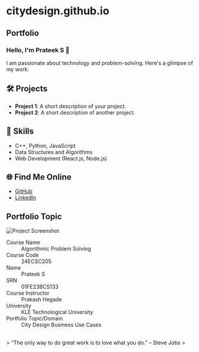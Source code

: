 # citydesign.github.io
## Portfolio

### Hello, I'm Prateek S 👋

I am passionate about technology and problem-solving. Here's a glimpse of my work:

## 🛠️ Projects
- **Project 1**: A short description of your project.
- **Project 2**: A short description of another project.

## 🚀 Skills
- C++, Python, JavaScript
- Data Structures and Algorithms
- Web Development (React.js, Node.js)

## 🌐 Find Me Online
- [GitHub](https://github.com/Prateek-S004)
- [LinkedIn](https://www.linkedin.com/in/prateek-s-505a5628a?utm_source=share&utm_campaign=share_via&utm_content=profile&utm_medium=android_app)

## Portfolio Topic
![Project Screenshot](image.png)
<dl>
<dt>Course Name</dt>
<dd>Algorithmic Problem Solving</dd>
<dt>Course Code</dt>
<dd>24ECSC205</dd>
<dt>Name</dt>
<dd>Prateek S</dd>
<dt>SRN</dt>
<dd>01FE23BCS133</dd>
<dt>Course Instructor</dt>
<dd>Prakash Hegade</dd>
<dt>University</dt>
<dd>KLE Technological University</dd>
<dt>Portfolio Topic/Domain</dt>
<dd>City Design Business Use Cases</dd>
</dl>

<br> 
> “The only way to do great work is to love what you do.” – Steve Jobs
>
